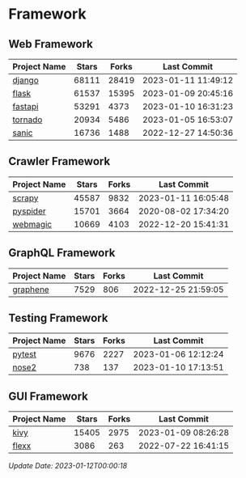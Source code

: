 # Framework

## Web Framework
| Project Name | Stars | Forks | Last Commit |
| ------------ | ----- | ----- | ----------- |
| [django](https://github.com/django/django) | 68111 | 28419 | 2023-01-11 11:49:12 |
| [flask](https://github.com/pallets/flask) | 61537 | 15395 | 2023-01-09 20:45:16 |
| [fastapi](https://github.com/tiangolo/fastapi) | 53291 | 4373 | 2023-01-10 16:31:23 |
| [tornado](https://github.com/tornadoweb/tornado) | 20934 | 5486 | 2023-01-05 16:53:07 |
| [sanic](https://github.com/sanic-org/sanic) | 16736 | 1488 | 2022-12-27 14:50:36 |

## Crawler Framework
| Project Name | Stars | Forks | Last Commit |
| ------------ | ----- | ----- | ----------- |
| [scrapy](https://github.com/scrapy/scrapy) | 45587 | 9832 | 2023-01-11 16:05:48 |
| [pyspider](https://github.com/binux/pyspider) | 15701 | 3664 | 2020-08-02 17:34:20 |
| [webmagic](https://github.com/code4craft/webmagic) | 10669 | 4103 | 2022-12-20 15:41:31 |

## GraphQL Framework
| Project Name | Stars | Forks | Last Commit |
| ------------ | ----- | ----- | ----------- |
| [graphene](https://github.com/graphql-python/graphene) | 7529 | 806 | 2022-12-25 21:59:05 |

## Testing Framework
| Project Name | Stars | Forks | Last Commit |
| ------------ | ----- | ----- | ----------- |
| [pytest](https://github.com/pytest-dev/pytest) | 9676 | 2227 | 2023-01-06 12:12:24 |
| [nose2](https://github.com/nose-devs/nose2) | 738 | 137 | 2023-01-10 17:13:51 |

## GUI Framework
| Project Name | Stars | Forks | Last Commit |
| ------------ | ----- | ----- | ----------- |
| [kivy](https://github.com/kivy/kivy) | 15405 | 2975 | 2023-01-09 08:26:28 |
| [flexx](https://github.com/flexxui/flexx) | 3086 | 263 | 2022-07-22 16:41:15 |

*Update Date: 2023-01-12T00:00:18*